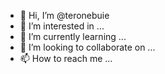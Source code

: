 - 👋 Hi, I’m @teronebuie
- 👀 I’m interested in ...
- 🌱 I’m currently learning ...
- 💞️ I’m looking to collaborate on ...
- 📫 How to reach me ...

<!---
teronebuie/teronebuie is a ✨ special ✨ repository because its `README.md` (this file) appears on your GitHub profile.
You can click the Preview link to take a look at your changes.
--->
